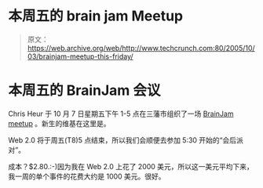 # 本周五的 brain jam Meetup 

> 原文：<https://web.archive.org/web/http://www.techcrunch.com:80/2005/10/03/brainjam-meetup-this-friday/>

# 本周五的 BrainJam 会议

Chris Heur 于 10 月 7 日星期五下午 1-5 点在三藩市组织了一场 [BrainJam meetup](https://web.archive.org/web/20221129081426/http://www.web2point1.org/) 。新生的维基在这里是。

Web 2.0 将于周五(T8)5 点结束，所以我们会顺便去参加 5:30 开始的“会后派对”。

成本？$2.80.:-)因为我在 Web 2.0 上花了 2000 美元，所以这一美元平均下来，我一周的单个事件的花费大约是 1000 美元。很好。